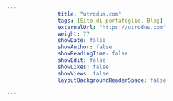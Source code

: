 ---
                title: "utrodus.com"
                tags: [Sito di portafoglio, Blog]
                externalUrl: "https://utrodus.com"
                weight: 77
                showDate: false
                showAuthor: false
                showReadingTime: false
                showEdit: false
                showLikes: false
                showViews: false
                layoutBackgroundHeaderSpace: false
                ---

